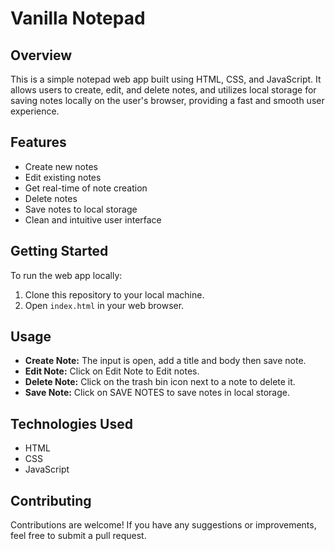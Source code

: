 
# Vanilla Notepad 

## Overview
This is a simple notepad web app built using HTML, CSS, and JavaScript. It allows users to create, edit, and delete notes, and utilizes local storage for saving notes locally on the user's browser, providing a fast and smooth user experience.

## Features
- Create new notes
- Edit existing notes
- Get real-time of note creation 
- Delete notes
- Save notes to local storage
- Clean and intuitive user interface

## Getting Started
To run the web app locally:
1. Clone this repository to your local machine.
2. Open `index.html` in your web browser.

## Usage
- **Create Note:** The input is open, add a title and body then save note.
- **Edit Note:** Click on Edit Note to Edit notes.
- **Delete Note:** Click on the trash bin icon next to a note to delete it.
- **Save Note:** Click on SAVE NOTES to save notes in local storage.

## Technologies Used
- HTML
- CSS
- JavaScript

## Contributing
Contributions are welcome! If you have any suggestions or improvements, feel free to submit a pull request.

